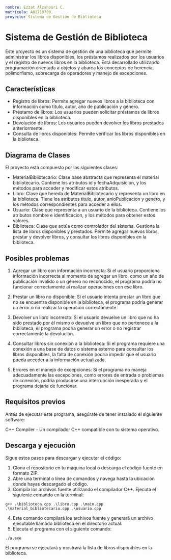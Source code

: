 ```yaml
nombre: Ezzat Alzahouri C. 
matricula: A01710709. 
proyecto: Sistema de Gestión de Biblioteca
```

# Sistema de Gestión de Biblioteca
Este proyecto es un sistema de gestión de una biblioteca que permite administrar los libros disponibles, los préstamos realizados por los usuarios y el registro de nuevos libros en la biblioteca. Está desarrollado utilizando programación orientada a objetos y abarca los conceptos de herencia, polimorfismo, sobrecarga de operadores y manejo de excepciones.

## Características
- Registro de libros: Permite agregar nuevos libros a la biblioteca con información como título, autor, año de publicación y género.
- Préstamo de libros: Los usuarios pueden solicitar préstamos de libros disponibles en la biblioteca.
- Devolución de libros: Los usuarios pueden devolver los libros prestados anteriormente.
- Consulta de libros disponibles: Permite verificar los libros disponibles en la biblioteca.

## Diagrama de Clases
El proyecto está compuesto por las siguientes clases:

- MaterialBibliotecario: Clase base abstracta que representa el material bibliotecario. Contiene los atributos id y fechaAdquisicion, y los métodos para acceder y modificar estos atributos.
- Libro: Clase que hereda de MaterialBibliotecario y representa un libro en la biblioteca. Tiene los atributos titulo, autor, anioPublicacion y genero, y los métodos correspondientes para acceder a ellos.
- Usuario: Clase que representa a un usuario de la biblioteca. Contiene los atributos nombre e identificacion, y los métodos para obtener estos valores.
- Biblioteca: Clase que actúa como controlador del sistema. Gestiona la lista de libros disponibles y prestados. Permite agregar nuevos libros, prestar y devolver libros, y consultar los libros disponibles en la biblioteca.

## Posibles problemas

1. Agregar un libro con información incorrecta: Si el usuario proporciona información incorrecta al momento de agregar un libro, como un año de publicación inválido o un género no reconocido, el programa podría no funcionar correctamente al realizar operaciones con ese libro.

2. Prestar un libro no disponible: Si el usuario intenta prestar un libro que no se encuentra disponible en la biblioteca, el programa podría generar un error o no realizar la operación correctamente.

3. Devolver un libro incorrecto: Si el usuario devuelve un libro que no ha sido prestado por él mismo o devuelve un libro que no pertenece a la biblioteca, el programa podría generar un error o no registrar correctamente la devolución.

4. Consultar libros sin conexión a la biblioteca: Si el programa requiere una conexión a una base de datos o sistema externo para consultar los libros disponibles, la falta de conexión podría impedir que el usuario pueda acceder a la información actualizada.

5. Errores en el manejo de excepciones: Si el programa no maneja adecuadamente las excepciones, como errores de entrada o problemas de conexión, podría producirse una interrupción inesperada y el programa dejaría de funcionar.

## Requisitos previos
Antes de ejecutar este programa, asegúrate de tener instalado el siguiente software:

C++ Compiler - Un compilador C++ compatible con tu sistema operativo.

## Descarga y ejecución
Sigue estos pasos para descargar y ejecutar el código:

1. Clona el repositorio en tu máquina local o descarga el código fuente en formato ZIP.
2. Abre una terminal o línea de comandos y navega hasta la ubicación donde hayas descargado el código.
3. Compila los archivos fuente utilizando el compilador C++. Ejecuta el siguiente comando en la terminal:
```
g++ .\biblioteca.cpp .\libro.cpp .\main.cpp .\material_bibliotecario.cpp .\usuario.cpp
```
4. Este comando compilará los archivos fuente y generará un archivo ejecutable llamado biblioteca en el directorio actual.
5. Ejecuta el programa con el siguiente comando:
```
./a.exe
```
El programa se ejecutará y mostrará la lista de libros disponibles en la biblioteca.

